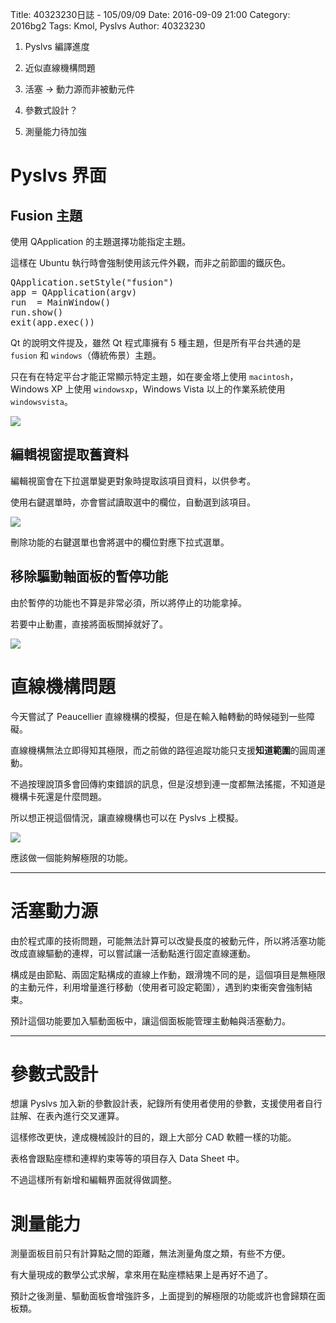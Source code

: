 Title: 40323230日誌 - 105/09/09
Date: 2016-09-09 21:00
Category: 2016bg2
Tags: Kmol, Pyslvs
Author: 40323230

1. Pyslvs 編譯進度

1. 近似直線機構問題

1. 活塞 → 動力源而非被動元件

1. 參數式設計？

1. 測量能力待加強

<!-- PELICAN_END_SUMMARY -->

Pyslvs 界面
===

Fusion 主題
---

使用 QApplication 的主題選擇功能指定主題。

這樣在 Ubuntu 執行時會強制使用該元件外觀，而非之前節圖的鐵灰色。

<pre class="brush: python">
QApplication.setStyle("fusion")
app = QApplication(argv)
run  = MainWindow()
run.show()
exit(app.exec())
</pre>

Qt 的說明文件提及，雖然 Qt 程式庫擁有 5 種主題，但是所有平台共通的是 `fusion` 和 `windows`（傳統佈景）主題。

只在有在特定平台才能正常顯示特定主題，如在麥金塔上使用 `macintosh`，Windows XP 上使用 `windowsxp`，Windows Vista 以上的作業系統使用 `windowsvista`。

<img src="http://i.imgur.com/AuNkVl3.png" >

編輯視窗提取舊資料
---

編輯視窗會在下拉選單變更對象時提取該項目資料，以供參考。

使用右鍵選單時，亦會嘗試讀取選中的欄位，自動選到該項目。

<img src="http://i.imgur.com/hHMwFx7.png" >

刪除功能的右鍵選單也會將選中的欄位對應下拉式選單。

移除驅動軸面板的暫停功能
---

由於暫停的功能也不算是非常必須，所以將停止的功能拿掉。

若要中止動畫，直接將面板關掉就好了。

<img src="http://i.imgur.com/Qj26wE2.png" >

直線機構問題
===

今天嘗試了 Peaucellier 直線機構的模擬，但是在輸入軸轉動的時候碰到一些障礙。

直線機構無法立即得知其極限，而之前做的路徑追蹤功能只支援**知道範圍**的圓周運動。

不過按理說頂多會回傳約束錯誤的訊息，但是沒想到連一度都無法搖擺，不知道是機構卡死還是什麼問題。

所以想正視這個情況，讓直線機構也可以在 Pyslvs 上模擬。

<img src="http://i.imgur.com/wRWDQ3x.png" >

應該做一個能夠解極限的功能。

<hr>

活塞動力源
===

由於程式庫的技術問題，可能無法計算可以改變長度的被動元件，所以將活塞功能改成直線驅動的連桿，可以嘗試讓一活動點進行固定直線運動。

構成是由節點、兩固定點構成的直線上作動，跟滑塊不同的是，這個項目是無極限的主動元件，利用增量進行移動（使用者可設定範圍），遇到約束衝突會強制結束。

預計這個功能要加入驅動面板中，讓這個面板能管理主動軸與活塞動力。

<hr>

參數式設計
===

想讓 Pyslvs 加入新的參數設計表，紀錄所有使用者使用的參數，支援使用者自行註解、在表內進行交叉運算。

這樣修改更快，達成機械設計的目的，跟上大部分 CAD 軟體一樣的功能。

表格會跟點座標和連桿約束等等的項目存入 Data Sheet 中。

不過這樣所有新增和編輯界面就得做調整。

測量能力
===

測量面板目前只有計算點之間的距離，無法測量角度之類，有些不方便。

有大量現成的數學公式求解，拿來用在點座標結果上是再好不過了。

預計之後測量、驅動面板會增強許多，上面提到的解極限的功能或許也會歸類在面板類。